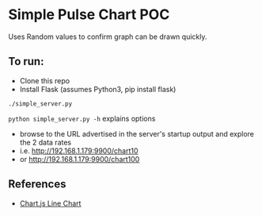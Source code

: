# Simple Pulse Chart POC

Uses Random values to confirm graph can be drawn quickly.

## To run:

* Clone this repo
* Install Flask (assumes Python3, pip install flask)

```./simple_server.py```
 
```python simple_server.py -h```  explains options 
    

* browse to the URL advertised in the server's startup output and explore the 2 data rates
*  i.e.  http://192.168.1.179:9900/chart10
*  or    http://192.168.1.179:9900/chart100


## References

- [Chart.js Line Chart](https://www.chartjs.org/samples/latest/charts/line/basic.html)
